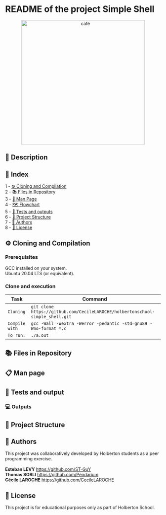 # README of the project Simple Shell

<p align="center">
  <img src="https://media0.giphy.com/media/v1.Y2lkPTc5MGI3NjExM3hud3Y3dG5sMXI3MHNwZ3dwem5sc3Jsa3lmdmZpYm9wbHd4NWN4ZiZlcD12MV9pbnRlcm5hbF9naWZfYnlfaWQmY3Q9Zw/qPa9vUYCUrx6w/giphy.gif" alt="café" width="400">


## 📖 Description



## 🧭 Index

1 - [⚙️ Cloning and Compilation](#-cloning)  
2 - [📚 Files in Repository](#-files)  
3 - [📄 Man Page](#-man-page)\
4 - [🗺️ Flowchart](#-flowchart)\
5 - [🧪 Tests and outputs](#-tests)\
6 - [📁 Project Structure](#-structure-du-projet)\
7 - [👥 Authors](#-authors)\
8 - [📜 License](#-license)


## ⚙️ Cloning and Compilation <a id="-cloning"></a>
### Prerequisites
GCC installed on your system.\
Ubuntu 20.04 LTS (or equivalent).

### Clone and execution <a id="-cloning"></a>
| Task |Command|
|--------------------------------------------|-------------------------------------------------------|
| `Cloning` | `git clone https://github.com/CecileLAROCHE/holbertonschool-simple_shell.git` |
| `Compile with` | `gcc -Wall -Wextra -Werror -pedantic -std=gnu89 -Wno-format *.c` |
| `To run:` | `./a.out` |

## 📚 Files in Repository <a id="-files"></a>


## 📋 Man page <a id="-man-page"></a>

## 🧪 Tests and output <a id="-tests"></a>

### 💻 Outputs 

## 📁 Project Structure <a id="-structure-du-projet"></a>



## 👥 Authors <a id="-authors"></a>
This project was collaboratively developed by Holberton students as a peer programming exercise.\
\
**Esteban LEVY** https://github.com/ST-GuY \
**Thomas SORLI** https://github.com/Pendarium \
**Cécile LAROCHE** https://github.com/CecileLAROCHE

## 📜 License <a id="-license"></a>

This project is for educational purposes only as part of Holberton School.



